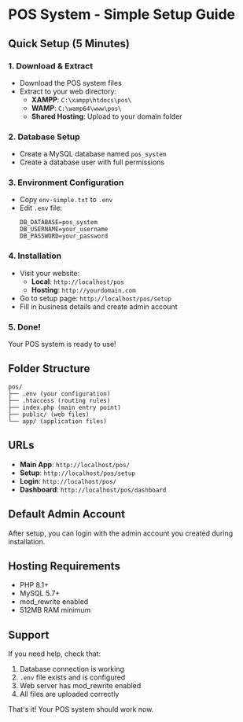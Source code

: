 # POS System - Simple Setup Guide

## Quick Setup (5 Minutes)

### 1. Download & Extract
- Download the POS system files
- Extract to your web directory:
  - **XAMPP**: `C:\xampp\htdocs\pos\`
  - **WAMP**: `C:\wamp64\www\pos\`
  - **Shared Hosting**: Upload to your domain folder

### 2. Database Setup
- Create a MySQL database named `pos_system`
- Create a database user with full permissions

### 3. Environment Configuration
- Copy `env-simple.txt` to `.env`
- Edit `.env` file:
  ```
  DB_DATABASE=pos_system
  DB_USERNAME=your_username
  DB_PASSWORD=your_password
  ```

### 4. Installation
- Visit your website:
  - **Local**: `http://localhost/pos`
  - **Hosting**: `http://yourdomain.com`
- Go to setup page: `http://localhost/pos/setup`
- Fill in business details and create admin account

### 5. Done!
Your POS system is ready to use!

## Folder Structure
```
pos/
├── .env (your configuration)
├── .htaccess (routing rules)
├── index.php (main entry point)
├── public/ (web files)
└── app/ (application files)
```

## URLs
- **Main App**: `http://localhost/pos/`
- **Setup**: `http://localhost/pos/setup`
- **Login**: `http://localhost/pos/`
- **Dashboard**: `http://localhost/pos/dashboard`

## Default Admin Account
After setup, you can login with the admin account you created during installation.

## Hosting Requirements
- PHP 8.1+
- MySQL 5.7+
- mod_rewrite enabled
- 512MB RAM minimum

## Support
If you need help, check that:
1. Database connection is working
2. `.env` file exists and is configured
3. Web server has mod_rewrite enabled
4. All files are uploaded correctly

That's it! Your POS system should work now. 